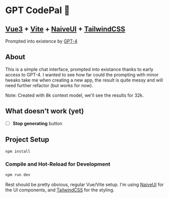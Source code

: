 # GPT CodePal 🤖

## [Vue3](https://v3.vuejs.org/) + [Vite](https://vitejs.dev/) + [NaiveUI](https://www.naiveui.com/en-US/os-theme/dark) + [TailwindCSS](https://tailwindcss.com/)

Prompted into existence by [GPT-4](https://openai.com/blog/gpt-4/)

## About

This is a simple chat interface, prompted into existance thanks to early access to GPT-4. I wanted to see how far could the prompting with minor tweaks take me when creating a new app, the result is quite messy and will need further refactor (but works for now).

Note: Created with 8k context model, we'll see the results for 32k.

## What doesn't work (yet)

- [ ] **Stop generating** button

## Project Setup

```sh
npm install
```

### Compile and Hot-Reload for Development

```sh
npm run dev
```

Rest should be pretty obvious, regular Vue/Vite setup. I'm using [NaiveUI](https://www.naiveui.com/en-US/os-theme/dark) for the UI components, and [TailwindCSS](https://tailwindcss.com/) for the styling.
